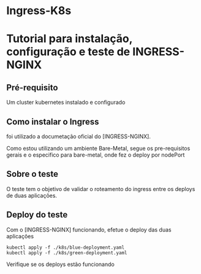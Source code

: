 # Ingress-K8s

# Tutorial para instalação, configuração e teste de INGRESS-NGINX

## Pré-requisito

Um cluster kubernetes instalado e configurado

## Como instalar o Ingress

foi utilizado a documetação oficial do [INGRESS-NGINX].  

Como estou utilizando um ambiente Bare-Metal, segue os pre-requisitos gerais e o especifico para bare-metal, onde fez o deploy por nodePort

## Sobre o teste

O teste tem o objetivo de validar o roteamento do ingress entre os deploys de duas aplicações.

## Deploy do teste

Com o [INGRESS-NGINX] funcionando, efetue o deploy das duas aplicações
```
kubectl apply -f ./k8s/blue-deployment.yaml
kubectl apply -f ./k8s/green-deployment.yaml
```
Verifique se os deploys estão funcionando
